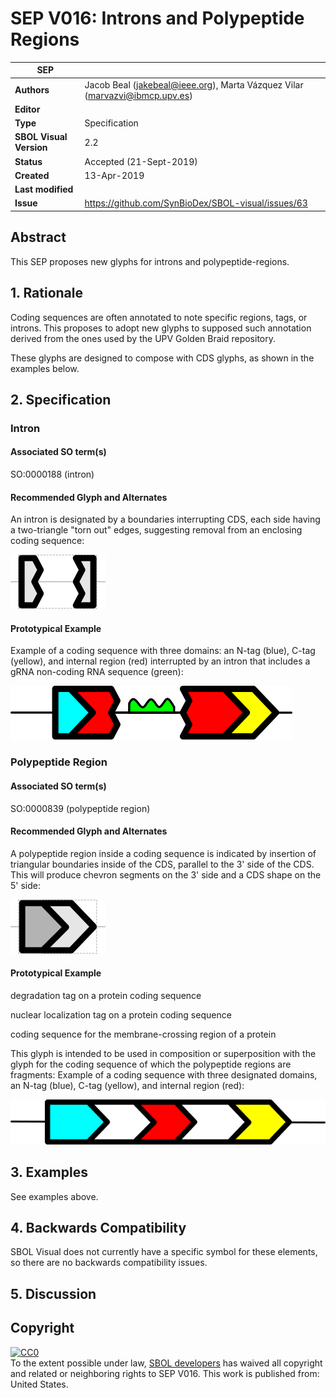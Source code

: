 # SEP V016: Introns and Polypeptide Regions

| SEP | |
| --- | --- |
| **Authors** | Jacob Beal (jakebeal@ieee.org), Marta Vázquez Vilar (marvazvi@ibmcp.upv.es) |
| **Editor** |  | Hasan Baig
| **Type** | Specification |
| **SBOL Visual Version** | 2.2 |
| **Status** | Accepted (21-Sept-2019) |
| **Created** | 13-Apr-2019 |
| **Last modified** |  |
| **Issue**         | https://github.com/SynBioDex/SBOL-visual/issues/63 |


## Abstract

This SEP proposes new glyphs for introns and polypeptide-regions.

## 1. Rationale <a name="rationale"></a>

Coding sequences are often annotated to note specific regions, tags, or introns. This proposes to adopt new glyphs to supposed such annotation derived from the ones used by the UPV Golden Braid repository.

These glyphs are designed to compose with CDS glyphs, as shown in the examples below.


## 2. Specification <a name="specification"></a>

### Intron

#### Associated SO term(s)
SO:0000188 (intron)

#### Recommended Glyph and Alternates

An intron is designated by a boundaries interrupting CDS, each side having a two-triangle "torn out" edges, suggesting removal from an enclosing coding sequence:

![glyph specification](https://raw.githubusercontent.com/SynBioDex/SBOL-visual/5a5511c/Glyphs/intron/intron-specification.png)

#### Prototypical Example

Example of a coding sequence with three domains: an N-tag (blue), C-tag (yellow), and internal region (red) interrupted by an intron that includes a gRNA non-coding RNA sequence (green):

![example](https://raw.githubusercontent.com/SynBioDex/SBOL-visual/5a5511c/Glyphs/intron/intron-example.png)

### Polypeptide Region

#### Associated SO term(s)
SO:0000839 (polypeptide region)

#### Recommended Glyph and Alternates
A polypeptide region inside a coding sequence is indicated by insertion of triangular boundaries inside of the CDS, parallel to the 3' side of the CDS.  This will produce chevron segments on the 3' side and a CDS shape on the 5' side:

![glyph specification](https://raw.githubusercontent.com/SynBioDex/SBOL-visual/5a5511c/Glyphs/polypeptide-region/polypeptide-region-specification.png)

#### Prototypical Example

degradation tag on a protein coding sequence

nuclear localization tag on a protein coding sequence

coding sequence for the membrane-crossing region of a protein

This glyph is intended to be used in composition or superposition with the glyph for the coding sequence of which the polypeptide regions are fragments: Example of a coding sequence with three designated domains, an N-tag (blue), C-tag (yellow), and internal region (red):

![example of usage](https://raw.githubusercontent.com/SynBioDex/SBOL-visual/5a5511c/Glyphs/polypeptide-region/polypeptide-region-example.png)

## 3. Examples <a name='example'></a>

See examples above.

## 4. Backwards Compatibility <a name='compatibility'></a>

SBOL Visual does not currently have a specific symbol for these elements, so there are no backwards compatibility issues.

## 5. Discussion <a name='discussion'></a>



## Copyright <a name='copyright'></a>

<p xmlns:dct="http://purl.org/dc/terms/" xmlns:vcard="http://www.w3.org/2001/vcard-rdf/3.0#">
  <a rel="license"
     href="http://creativecommons.org/publicdomain/zero/1.0/">
    <img src="http://i.creativecommons.org/p/zero/1.0/88x31.png" style="border-style: none;" alt="CC0" />
  </a>
  <br />
  To the extent possible under law,
  <a rel="dct:publisher"
     href="sbolstandard.org">
    <span property="dct:title">SBOL developers</span></a>
  has waived all copyright and related or neighboring rights to
  <span property="dct:title">SEP V016</span>.
This work is published from:
<span property="vcard:Country" datatype="dct:ISO3166"
      content="US" about="sbolstandard.org">
  United States</span>.
</p>
